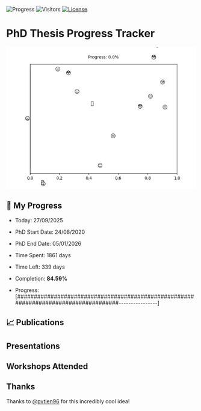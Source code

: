 ![Progress](https://img.shields.io/badge/Progress-84.59%25-42ac5a?style=flat-square)
![Visitors](https://api.visitorbadge.io/api/combined?path=https%3A%2F%2Fgithub.com%2Fpvtien96%2FPhD_Thesis_Tracker&label=Views&labelColor=%2337d67a&countColor=%23ff8a65&style=flat-square)
[![License](https://img.shields.io/badge/License-Apache_2.0-blue.svg)](https://opensource.org/licenses/Apache-2.0)

# PhD Thesis Progress Tracker

<td style="width: 10%; padding: 10px; border: none;">
      <img src="progress.gif" alt="Progress" style="height: 10%">
</td>

## :calendar: My Progress

- Today: 27/09/2025
- PhD Start Date: 24/08/2020
- PhD End Date: 05/01/2026

- Time Spent: 1861 days
- Time Left: 339 days
- Completion: <b>84.59%</b>
- Progress: [####################################################################################----------------]

## 📈 Publications

## Presentations

## Workshops Attended

## Thanks

Thanks to [@pvtien96](https://github.com/pvtien96) for this incredibly cool idea!
